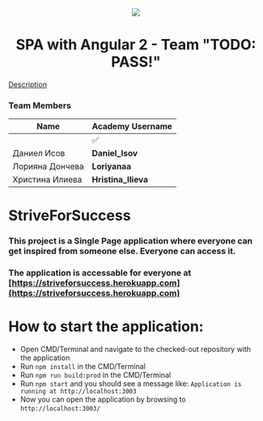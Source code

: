 <p align="center">
<a href="http://academy.telerik.com/">
<img src="https://camo.githubusercontent.com/08ecbe7b67d65cc7c6990787e2836b27b4296f2d/68747470733a2f2f7261772e6769746875622e636f6d2f666c65787472792f54656c6572696b2d41636164656d792f6d61737465722f50726f6772616d6d696e6725323077697468253230432532332f436f6465732f4f746865722f54656c6572696b2e706e67"/>
</a>

<h1 align="center">SPA with Angular 2 - Team "TODO: PASS!"</h1>

[Description](https://github.com/TeamTODOPASS/strive-for-success/blob/master/project-description.md)

### Team Members
| Name              | Academy Username      	|
|-------------------|-------------------|
|                   | :white_check_mark:|
|Даниел Исов |__Daniel_Isov__	        |
|Лорияна Дончева |__Loriyanaa__            	|
|Христина Илиева |__Hristina_Ilieva__    	 	|

# StriveForSuccess

### This project is a Single Page application where everyone can get inspired from someone else. Everyone can access it.

### The application is accessable for everyone at [https://striveforsuccess.herokuapp.com](https://striveforsuccess.herokuapp.com)

#  How to start the application:
- Open CMD/Terminal and navigate to the checked-out repository with the application
- Run `npm install` in the CMD/Terminal
- Run `npm run build:prod` in the CMD/Terminal
- Run `npm start` and you should see a message like: `Application is running at http://localhost:3003`
- Now you can open the application by browsing to `http://localhost:3003/`
